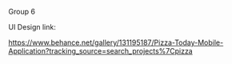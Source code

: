 Group 6

UI Design link:

https://www.behance.net/gallery/131195187/Pizza-Today-Mobile-Application?tracking_source=search_projects%7Cpizza
